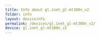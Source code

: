 ```yaml
---
title: Info about gl.inet_gl-mt300n_v2
folder: info
layout: deviceinfo
permalink: /devices/gl.inet_gl-mt300n_v2/
device: gl.inet_gl-mt300n_v2
---
```

